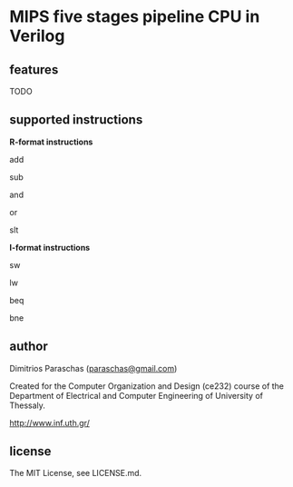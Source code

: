 MIPS five stages pipeline CPU in Verilog
===

features
---
TODO

supported instructions
---

**R-format instructions**

add

sub

and

or

slt

**I-format instructions**

sw

lw

beq

bne

author
---
Dimitrios Paraschas (paraschas@gmail.com)

Created for the Computer Organization and Design (ce232) course of the Department of Electrical and Computer Engineering of University of Thessaly.

http://www.inf.uth.gr/

license
---
The MIT License, see LICENSE.md.
